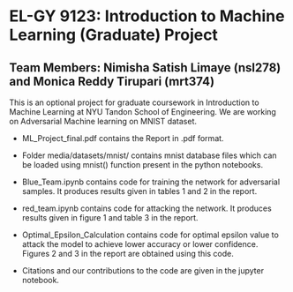 # EL-GY 9123: Introduction to Machine Learning (Graduate) Project

## Team Members: Nimisha Satish Limaye (nsl278) and Monica Reddy Tirupari (mrt374)

This is an optional project for graduate coursework in Introduction to Machine Learning at NYU Tandon School of Engineering. We are working on Adversarial Machine learning on MNIST dataset.

* ML_Project_final.pdf contains the Report in .pdf format.

* Folder media/datasets/mnist/ contains mnist database files which can be loaded using mnist() function present in the python notebooks.

* Blue_Team.ipynb contains code for training the network for adversarial samples. It produces results given in tables 1 and 2 in the report.

* red_team.ipynb contains code for attacking the network. It produces results given in figure 1 and table 3 in the report.

* Optimal_Epsilon_Calculation contains code for optimal epsilon value to attack the model to achieve lower accuracy or lower confidence. Figures 2 and 3 in the report are obtained using this code.

* Citations and our contributions to the code are given in the jupyter notebook.
